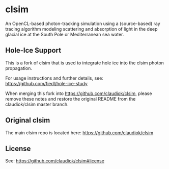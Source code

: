 # clsim

An OpenCL-based photon-tracking simulation using a (source-based) ray tracing algorithm
modeling scattering and absorption of light in the deep glacial ice at the South Pole
or Mediterranean sea water.

## Hole-Ice Support

This is a fork of clsim that is used to integrate hole ice into the clsim photon propagation.

For usage instructions and further details, see:
https://github.com/fiedl/hole-ice-study

When merging this fork into https://github.com/claudiok/clsim, please remove these notes and restore the original README from the claudiok/clsim master branch.

## Original clsim

The main clsim repo is located here:
https://github.com/claudiok/clsim

## License

See: https://github.com/claudiok/clsim#license